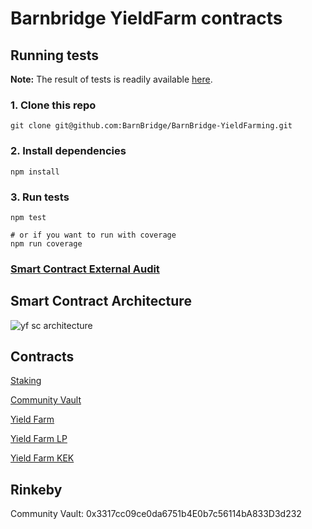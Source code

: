 # Barnbridge YieldFarm contracts

## Running tests
**Note:** The result of tests is readily available [here](./test-results.md).

### 1. Clone this repo
```shell
git clone git@github.com:BarnBridge/BarnBridge-YieldFarming.git
```

### 2. Install dependencies
```shell
npm install
```

### 3. Run tests
```shell
npm test

# or if you want to run with coverage
npm run coverage
```

### [Smart Contract External Audit](https://github.com/BarnBridge/BarnBridge-YieldFarming/blob/master/BarnBridge-Yield-Farming-and-Incentivization-AUDIT.pdf)

## Smart Contract Architecture
![yf sc architecture](https://gblobscdn.gitbook.com/assets%2F-MIu3rMElIO-jG68zdaV%2F-MXHutr14sDo0hYi6gg3%2F-MXHwLeh-A73UmkmjGJX%2Ftokens%20staking.png?alt=media&token=20ef1aba-783c-4f86-93a6-f74cf3cca1da)

## Contracts

 [Staking](https://etherscan.io/address/0xb0fa2beee3cf36a7ac7e99b885b48538ab364853#tokentxns)

 [Community Vault](https://etherscan.io/address/0xA3C299eEE1998F45c20010276684921EBE6423D9)

 [Yield Farm](https://etherscan.io/address/0xB3F7abF8FA1Df0fF61C5AC38d35e20490419f4bb#code)

 [Yield Farm LP](https://etherscan.io/address/0xC25c37c387C5C909a94055F4f16184ca325D3a76#code)

 [Yield Farm KEK](https://etherscan.io/address/0x3FdFb07472ea4771E1aD66FD3b87b265Cd4ec112#code)

## Rinkeby
Community Vault: 0x3317cc09ce0da6751b4E0b7c56114bA833D3d232